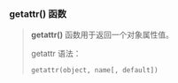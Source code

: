 ### getattr() 函数

>**getattr()** 函数用于返回一个对象属性值。
>
>getattr 语法：
>
>```
>getattr(object, name[, default])
>```

